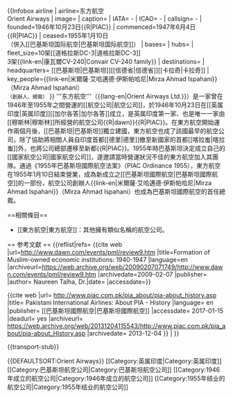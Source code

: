 {{Infobox airline
| airline=东方航空 <br> Orient Airways
| image=<!-- logo -->
| caption=<!-- Caption for the image -->
| IATA= -
| ICAO= -
| callsign= -
| founded=1946年10月23日{{R|PIAC}}
| commenced=1947年6月4日{{R|PIAC}}
| ceased=1955年1月10日<br>（併入[[巴基斯坦国际航空|巴基斯坦国际航空]]）
| bases=
| hubs=
| fleet_size=10架[[道格拉斯DC-3|道格拉斯DC-3]] <br/> 3架{{link-en|康瓦爾CV-240|Convair CV-240 family}}
| destinations=
| headquarters=  [[巴基斯坦|巴基斯坦]][[信德省|信德省]][[卡拉奇|卡拉奇]]
| key_people={{link-en|米爾薩·艾哈邁德·伊斯帕哈尼|Mirza Ahmad Ispahani}}<br>（Mirza Ahmad Ispahani）<br><small>（創辦人、總裁）</small>
}}
'''东方航空'''（{{lang-en|Orient Airways Ltd.}}）是一家曾在1946年至1955年之間營運的[[航空公司|航空公司]]，於1946年10月23日在[[英属印度|英属印度]][[加尔各答|加尔各答]]成立，是英属印度第一家、也是唯一一家由[[穆斯林|穆斯林]]所經營的航空公司{{R|dawn}}{{R|PIAC}}。在東方航空開始運作兩個月後，[[巴基斯坦|巴基斯坦]]獨立建國，東方航空也成了該國最早的航空公司，除了協助將相關人員自印度首都[[德里|德里]]撤至新國家的首都[[喀拉蚩|喀拉蚩]]外，也將公司總部遷移至新都{{R|PIAC}}。1955年時巴基斯坦決定成立自己的[[國家航空公司|國家航空公司]]，遂邀請當時營運狀況不佳的東方航空加入其團隊。通過《1955年巴基斯坦國際航空法案》（PIAC Ordinance 1955），東方航空在1955年1月10日結束營業，成為新成立之[[巴基斯坦國際航空|巴基斯坦國際航空]]的一部份，航空公司創辦人{{link-en|米爾薩·艾哈邁德·伊斯帕哈尼|Mirza Ahmad Ispahani}}（Mirza Ahmad Ispahani）也成為巴基斯坦國際航空的首任總裁。

==相關條目==
* [[東方航空|東方航空]]：其他擁有類似名稱的航空公司。

== 参考文獻 ==
{{reflist|refs=
<ref name="dawn">{{cite web |url=http://www.dawn.com/events/pml/review9.htm |title=Formation of Muslim-owned economic institutions: 1940-1947 |language=en |archiveurl=https://web.archive.org/web/20090207071749/http://www.dawn.com/events/pml/review9.htm |archivedate=2009-02-07 |publisher= |author= Naureen Talha, Dr.|date= |accessdate=}}</ref>

<ref name="PIAC">{{cite web |url= http://www.piac.com.pk/pia_about/pia-about_history.asp |title= Pakistani International Airlines: About PIA - History |language= en |publisher= [[巴基斯坦國際航空|巴基斯坦國際航空]] |accessdate= 2017-01-15 |deadurl= yes |archiveurl= https://web.archive.org/web/20131204115543/http://www.piac.com.pk/pia_about/pia-about_History.asp |archivedate= 2013-12-04 }}</ref>
|
}}

{{transport-stub}}

{{DEFAULTSORT:Orient Airways}}
[[Category:英属印度|Category:英属印度]]
[[Category:巴基斯坦航空公司|Category:巴基斯坦航空公司]]
[[Category:1946年成立的航空公司|Category:1946年成立的航空公司]]
[[Category:1955年结业的航空公司|Category:1955年结业的航空公司]]